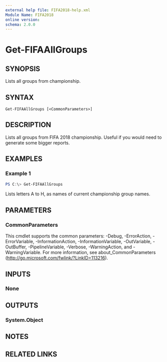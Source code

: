 ```yaml
---
external help file: FIFA2018-help.xml
Module Name: FIFA2018
online version:
schema: 2.0.0
---
```


# Get-FIFAAllGroups

## SYNOPSIS
Lists all groups from championship.

## SYNTAX

```
Get-FIFAAllGroups [<CommonParameters>]
```

## DESCRIPTION
Lists all groups from FIFA 2018 championship. Useful if you would need to generate some bigger reports.

## EXAMPLES

### Example 1
```powershell
PS C:\> Get-FIFAAllGroups
```

Lists letters A to H, as names of current championship group names.

## PARAMETERS

### CommonParameters
This cmdlet supports the common parameters: -Debug, -ErrorAction, -ErrorVariable, -InformationAction, -InformationVariable, -OutVariable, -OutBuffer, -PipelineVariable, -Verbose, -WarningAction, and -WarningVariable. For more information, see about_CommonParameters (http://go.microsoft.com/fwlink/?LinkID=113216).

## INPUTS

### None

## OUTPUTS

### System.Object

## NOTES

## RELATED LINKS
